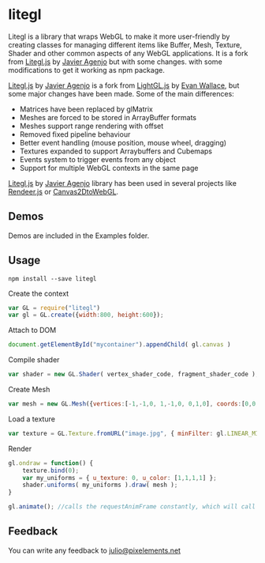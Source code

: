# litegl
Litegl is a library that wraps WebGL to make it more user-friendly by creating classes for managing different items like Buffer, Mesh, Texture, Shader and other common aspects of any WebGL applications. It is a fork from [Litegl.js](https://github.com/jagenjo/litegl.js) by [Javier Agenjo](https://github.com/jagenjo) but with some changes.
with some modifications to get it working as npm package.

[Litegl.js](https://github.com/jagenjo/litegl.js) by [Javier Agenjo](https://github.com/jagenjo) is a fork from [LightGL.js](https://github.com/evanw/lightgl.js/) by [Evan Wallace](http://madebyevan.com), but some major changes have been made.
Some of the main differences:

 * Matrices have been replaced by glMatrix
 * Meshes are forced to be stored in ArrayBuffer formats
 * Meshes support range rendering with offset
 * Removed fixed pipeline behaviour
 * Better event handling (mouse position, mouse wheel, dragging)
 * Textures expanded to support Arraybuffers and Cubemaps
 * Events system to trigger events from any object
 * Support for multiple WebGL contexts in the same page

[Litegl.js](https://github.com/jagenjo/litegl.js) by [Javier Agenjo](https://github.com/jagenjo) library has been used in several projects like [Rendeer.js](https://github.com/jagenjo/rendeer.js) or [Canvas2DtoWebGL](https://github.com/jagenjo/Canvas2DtoWebGL).</p>


Demos
-----
Demos are included in the Examples folder.

Usage
-----

```
npm install --save litegl
```

Create the context
```js
var GL = require("litegl")
var gl = GL.create({width:800, height:600});
```

Attach to DOM
```js
document.getElementById("mycontainer").appendChild( gl.canvas )
```

Compile shader
```js
var shader = new GL.Shader( vertex_shader_code, fragment_shader_code );
```

Create Mesh
```js
var mesh = new GL.Mesh({vertices:[-1,-1,0, 1,-1,0, 0,1,0], coords:[0,0, 1,0, 0.5,1]});
```

Load a texture
```js
var texture = GL.Texture.fromURL("image.jpg", { minFilter: gl.LINEAR_MIPMAP_LINEAR });
```


Render
```js
gl.ondraw = function() {
	texture.bind(0);
	var my_uniforms = { u_texture: 0, u_color: [1,1,1,1] };
	shader.uniforms( my_uniforms ).draw( mesh );
}

gl.animate(); //calls the requestAnimFrame constantly, which will call ondraw
```

Feedback
--------

You can write any feedback to julio@pixelements.net

